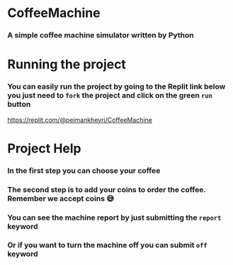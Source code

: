 # CoffeeMachine
### A simple coffee machine simulator written by Python

# Running the project
### You can easily run the project by going to the Replit link below you just need to `fork` the project and click on the green `run` button

https://replit.com/@pejmankheyri/CoffeeMachine

# Project Help
### In the first step you can choose your coffee 
### The second step is to add your coins to order the coffee. Remember we accept coins 😅
### You can see the machine report by just submitting the `report` keyword
### Or if you want to turn the machine off you can submit `off` keyword
